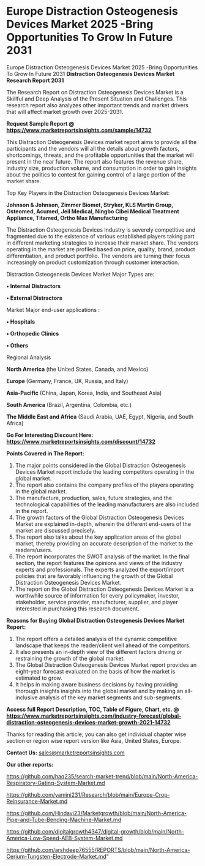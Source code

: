 # Europe Distraction Osteogenesis Devices Market 2025 -Bring Opportunities To Grow In Future 2031
Europe Distraction Osteogenesis Devices Market 2025 -Bring Opportunities To Grow In Future 2031
<strong>Distraction Osteogenesis Devices Market Research Report 2031</strong>

The Research Report on Distraction Osteogenesis Devices Market is a Skillful and Deep Analysis of the Present Situation and Challenges. This research report also analyzes other important trends and market drivers that will affect market growth over 2025-2031.

<strong>Request Sample Report @ <a href=https://www.marketreportsinsights.com/sample/14732>https://www.marketreportsinsights.com/sample/14732</a></strong>

This Distraction Osteogenesis Devices market report aims to provide all the participants and the vendors will all the details about growth factors, shortcomings, threats, and the profitable opportunities that the market will present in the near future. The report also features the revenue share, industry size, production volume, and consumption in order to gain insights about the politics to contest for gaining control of a large portion of the market share.

Top Key Players in the Distraction Osteogenesis Devices Market:

<strong>Johnson & Johnson, Zimmer Biomet, Stryker, KLS Martin Group, Osteomed, Acumed, Jeil Medical, Ningbo Cibei Medical Treatment Appliance, Titamed, Ortho Max Manufacturing</strong>

The Distraction Osteogenesis Devices Industry is severely competitive and fragmented due to the existence of various established players taking part in different marketing strategies to increase their market share. The vendors operating in the market are profiled based on price, quality, brand, product differentiation, and product portfolio. The vendors are turning their focus increasingly on product customization through customer interaction.

Distraction Osteogenesis Devices Market Major Types are:

<strong>• Internal Distractors

• External Distractors</strong>

Market Major end-user applications :

<strong>• Hospitals

• Orthopedic Clinics

• Others</strong>

Regional Analysis

</u><strong><b>North America</b></strong> (the United States, Canada, and Mexico)

<strong><b>Europe </b></strong>(Germany, France, UK, Russia, and Italy)

<strong><b>Asia-Pacific</b></strong> (China, Japan, Korea, India, and Southeast Asia)

<strong><b>South America</b></strong> (Brazil, Argentina, Colombia, etc.)

<strong><b>The Middle East and Africa</b></strong> (Saudi Arabia, UAE, Egypt, Nigeria, and South Africa)

<strong>Go For Interesting Discount Here: <a href=https://www.marketreportsinsights.com/discount/14732>https://www.marketreportsinsights.com/discount/14732</a></strong>

<strong>Points Covered in The Report:</strong>
<ol>
  <li>The major points considered in the Global Distraction Osteogenesis Devices Market report include the leading competitors operating in the global market.</li>
  <li>The report also contains the company profiles of the players operating in the global market.</li>
  <li>The manufacture, production, sales, future strategies, and the technological capabilities of the leading manufacturers are also included in the report.</li>
  <li>The growth factors of the Global Distraction Osteogenesis Devices Market are explained in-depth, wherein the different end-users of the market are discussed precisely.</li>
  <li>The report also talks about the key application areas of the global market, thereby providing an accurate description of the market to the readers/users.</li>
  <li>The report incorporates the SWOT analysis of the market. In the final section, the report features the opinions and views of the industry experts and professionals. The experts analyzed the export/import policies that are favorably influencing the growth of the Global Distraction Osteogenesis Devices Market.</li>
  <li>The report on the Global Distraction Osteogenesis Devices Market is a worthwhile source of information for every policymaker, investor, stakeholder, service provider, manufacturer, supplier, and player interested in purchasing this research document.</li>
</ol>
<strong>Reasons for Buying Global Distraction Osteogenesis Devices Market Report:</strong>

<ol>
  <li>The report offers a detailed analysis of the dynamic competitive landscape that keeps the reader/client well ahead of the competitors.</li>
  <li>It also presents an in-depth view of the different factors driving or restraining the growth of the global market.</li>
  <li>The Global Distraction Osteogenesis Devices Market report provides an eight-year forecast evaluated on the basis of how the market is estimated to grow.</li>
  <li>It helps in making aware business decisions by having providing thorough insights insights into the global market and by making an all-inclusive analysis of the key market segments and sub-segments.</li>
</ol>
<strong>Access full Report Description, TOC, Table of Figure, Chart, etc. @ <a href=https://www.marketreportsinsights.com/industry-forecast/global-distraction-osteogenesis-devices-market-growth-2021-14732>https://www.marketreportsinsights.com/industry-forecast/global-distraction-osteogenesis-devices-market-growth-2021-14732</a></strong>


Thanks for reading this article; you can also get individual chapter wise section or region wise report version like Asia, United States, Europe.

<strong>Contact Us:</strong>
sales@marketreportsinsights.com

<strong>Our other reports:</strong>

<a href=https://github.com/haq235/search-market-trend/blob/main/North-America-Respiratory-Gating-System-Market.md>https://github.com/haq235/search-market-trend/blob/main/North-America-Respiratory-Gating-System-Market.md</a>

<a href=https://github.com/yamini231/Research/blob/main/Europe-Crop-Reinsurance-Market.md>https://github.com/yamini231/Research/blob/main/Europe-Crop-Reinsurance-Market.md</a>

<a href=https://github.com/Hindavi23/Marketgrowth/blob/main/North-America-Pipe-and-Tube-Bending-Machine-Market.md>https://github.com/Hindavi23/Marketgrowth/blob/main/North-America-Pipe-and-Tube-Bending-Machine-Market.md</a>

<a href=https://github.com/digitalgrowth4347/digital-growth/blob/main/North-America-Low-Speed-AEB-System-Market.md>https://github.com/digitalgrowth4347/digital-growth/blob/main/North-America-Low-Speed-AEB-System-Market.md</a>

<a href=https://github.com/arshdeep76555/REPORTS/blob/main/North-America-Cerium-Tungsten-Electrode-Market.md>https://github.com/arshdeep76555/REPORTS/blob/main/North-America-Cerium-Tungsten-Electrode-Market.md</a>"
